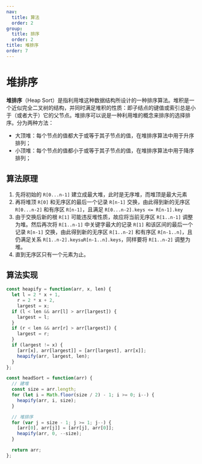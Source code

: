 ```yaml
---
nav:
  title: 算法
  order: 2
group:
  title: 排序
  order: 2
title: 堆排序
order: 7
---
```


# 堆排序

**堆排序**（Heap Sort）是指利用堆这种数据结构所设计的一种排序算法。堆积是一个近似完全二叉树的结构，并同时满足堆积的性质：即子结点的键值或索引总是小于（或者大于）它的父节点。堆排序可以说是一种利用堆的概念来排序的选择排序。分为两种方法：

- 大顶堆：每个节点的值都大于或等于其子节点的值，在堆排序算法中用于升序排列；
- 小顶堆：每个节点的值都小于或等于其子节点的值，在堆排序算法中用于降序排列；

## 算法原理

1. 先将初始的 `R[0...n-1]` 建立成最大堆，此时是无序堆，而堆顶是最大元素
2. 再将堆顶 `R[0]` 和无序区的最后一个记录 `R[n-1]` 交换，由此得到新的无序区 `R[0...n-2]` 和有序区 `R[n-1]`，且满足 `R[0...n-2].keys <= R[n-1].key`
3. 由于交换后新的根 `R[1]` 可能违反堆性质，故应将当前无序区 `R[1..n-1]` 调整为堆。然后再次将 `R[1..n-1]` 中关键字最大的记录 `R[1]` 和该区间的最后一个记录 `R[n-1]` 交换，由此得到新的无序区 `R[1..n-2]` 和有序区 `R[n-1..n]`，且仍满足关系 `R[1..n-2].keys≤R[n-1..n].keys`，同样要将 `R[1..n-2]` 调整为堆。
4. 直到无序区只有一个元素为止。

## 算法实现

```js
const heapify = function(arr, x, len) {
  let l = 2 * x + 1,
    r = 2 * x + 2,
    largest = x;
  if (l < len && arr[l] > arr[largest]) {
    largest = l;
  }
  if (r < len && arr[r] > arr[largest]) {
    largest = r;
  }
  if (largest != x) {
    [arr[x], arr[largest]] = [arr[largest], arr[x]];
    heapify(arr, largest, len);
  }
};

const headSort = function(arr) {
  // 建堆
  const size = arr.length;
  for (let i = Math.floor(size / 2) - 1; i >= 0; i--) {
    heapify(arr, i, size);
  }

  // 堆排序
  for (var j = size - 1; j >= 1; j--) {
    [arr[0], arr[j]] = [arr[j], arr[0]];
    heapify(arr, 0, --size);
  }

  return arr;
};
```
